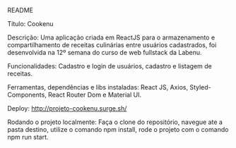 README

Título: Cookenu

Descrição: Uma aplicação criada em ReactJS para o armazenamento e compartilhamento de receitas culinárias entre usuários cadastrados, foi desenvolvida na 12º semana do curso de web fullstack da Labenu.

Funcionalidades: Cadastro e login de usuários, cadastro e listagem de receitas. 

Ferramentas, dependências e libs instaladas: React JS, Axios, Styled-Components, React Router Dom e Material UI.

Deploy: http://projeto-cookenu.surge.sh/

Rodando o projeto localmente: Faça o clone do repositório, navegue ate a pasta destino, utilize o comando npm install, rode o projeto com o comando npm run start.
